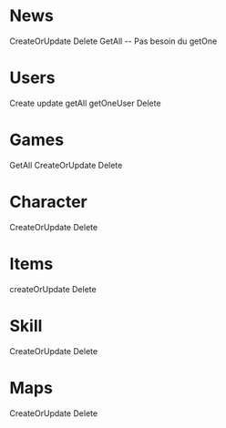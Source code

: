 # News

CreateOrUpdate
Delete
GetAll
 -- Pas besoin du getOne

# Users 

Create
update
getAll
getOneUser
Delete

# Games


GetAll
CreateOrUpdate
Delete

# Character

CreateOrUpdate
Delete

# Items

createOrUpdate
Delete

# Skill

CreateOrUpdate
Delete

# Maps

CreateOrUpdate
Delete